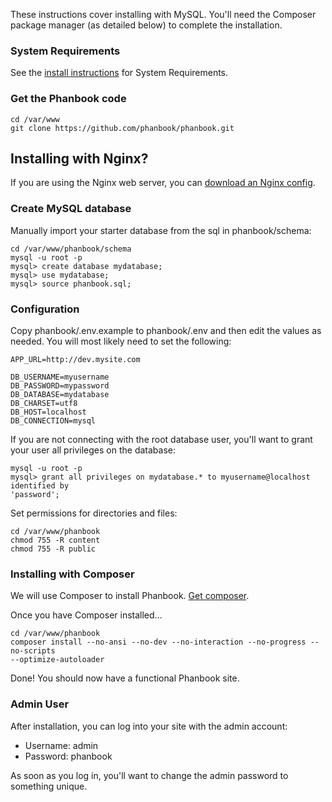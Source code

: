 These instructions cover installing with MySQL.  You'll need the
Composer package manager (as detailed below) to complete the installation.

### System Requirements

See the [install instructions](/docs/install.md) for System Requirements.

### Get the Phanbook code

```
cd /var/www
git clone https://github.com/phanbook/phanbook.git
```

## Installing with Nginx?

If you are using the Nginx web server, you can [download an Nginx
config](https://raw.githubusercontent.com/phanbook/opsfiles/master/templates/nginx/vhost/phanbook.conf).

### Create MySQL database 

Manually import your starter database from the sql in phanbook/schema: 

```
cd /var/www/phanbook/schema
mysql -u root -p
mysql> create database mydatabase;
mysql> use mydatabase;
mysql> source phanbook.sql;
```

### Configuration

Copy phanbook/.env.example to phanbook/.env and then edit the values as needed.
You will most likely need to set the following:

```
APP_URL=http://dev.mysite.com

DB_USERNAME=myusername
DB_PASSWORD=mypassword
DB_DATABASE=mydatabase
DB_CHARSET=utf8
DB_HOST=localhost
DB_CONNECTION=mysql
```

If you are not connecting with the root database user, you'll want to grant your
user all privileges on the database:

```
mysql -u root -p
mysql> grant all privileges on mydatabase.* to myusername@localhost identified by
'password';
```

Set permissions for directories and files:

```
cd /var/www/phanbook
chmod 755 -R content
chmod 755 -R public
```

### Installing with Composer

We will use Composer to install Phanbook.  [Get
composer](https://getcomposer.org/download/).

Once you have Composer installed...

```
cd /var/www/phanbook
composer install --no-ansi --no-dev --no-interaction --no-progress --no-scripts
--optimize-autoloader
```

Done!  You should now have a functional Phanbook site.

### Admin User

After installation, you can log into your site with the admin account:

- Username: admin
- Password: phanbook

As soon as you log in, you'll want to change the admin password to something
unique.
